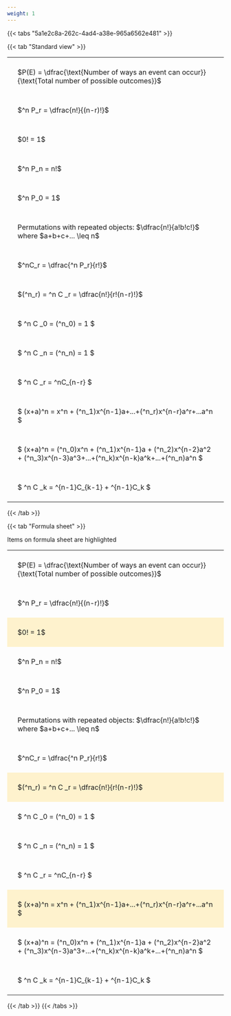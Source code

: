 ```yaml
---
weight: 1
---
```


{{< tabs "5a1e2c8a-262c-4ad4-a38e-965a6562e481" >}}

{{< tab "Standard view" >}}

<style type="text/css">
#T_81088 th.col_heading {
  text-align: left;
  font-size: 1em;
}
#T_81088 td {
  text-align: left;
  font-size: 1em;
  padding: 1.5em;
}
</style>
<table id="T_81088">
  <thead>
  </thead>
  <tbody>
    <tr>
      <td id="T_81088_row0_col0" class="data row0 col0" >$P(E) = \dfrac{\text{Number of ways an event can occur}}{\text{Total number of possible outcomes}}$</td>
    </tr>
    <tr>
      <td id="T_81088_row1_col0" class="data row1 col0" >$^n P_r = \dfrac{n!}{(n-r)!}$</td>
    </tr>
    <tr>
      <td id="T_81088_row2_col0" class="data row2 col0" >$0! = 1$</td>
    </tr>
    <tr>
      <td id="T_81088_row3_col0" class="data row3 col0" >$^n P_n = n!$</td>
    </tr>
    <tr>
      <td id="T_81088_row4_col0" class="data row4 col0" >$^n P_0 = 1$</td>
    </tr>
    <tr>
      <td id="T_81088_row5_col0" class="data row5 col0" >Permutations with repeated objects: $\dfrac{n!}{a!b!c!}$ where $a+b+c+... \leq n$</td>
    </tr>
    <tr>
      <td id="T_81088_row6_col0" class="data row6 col0" >$^nC_r = \dfrac{^n P_r}{r!}$</td>
    </tr>
    <tr>
      <td id="T_81088_row7_col0" class="data row7 col0" >$(^n_r) = ^n C _r = \dfrac{n!}{r!(n-r)!}$</td>
    </tr>
    <tr>
      <td id="T_81088_row8_col0" class="data row8 col0" >$ ^n C _0 = (^n_0) = 1 $</td>
    </tr>
    <tr>
      <td id="T_81088_row9_col0" class="data row9 col0" >$ ^n C _n = (^n_n) = 1 $</td>
    </tr>
    <tr>
      <td id="T_81088_row10_col0" class="data row10 col0" >$ ^n C _r = ^nC_{n-r} $</td>
    </tr>
    <tr>
      <td id="T_81088_row11_col0" class="data row11 col0" >$ (x+a)^n = x^n + (^n_1)x^{n-1}a+...+(^n_r)x^{n-r}a^r+...a^n    $</td>
    </tr>
    <tr>
      <td id="T_81088_row12_col0" class="data row12 col0" >$ (x+a)^n = (^n_0)x^n + (^n_1)x^{n-1}a + (^n_2)x^{n-2}a^2 + (^n_3)x^{n-3}a^3+...+(^n_k)x^{n-k}a^k+...+(^n_n)a^n $</td>
    </tr>
    <tr>
      <td id="T_81088_row13_col0" class="data row13 col0" >$ ^n C _k = ^{n-1}C_{k-1} + ^{n-1}C_k $</td>
    </tr>
  </tbody>
</table>
{{< /tab >}}

{{< tab "Formula sheet" >}}

Items on formula sheet are highlighted 
<br>
<style type="text/css">
#T_f4ad2 th.col_heading {
  text-align: left;
  font-size: 1em;
}
#T_f4ad2 td {
  text-align: left;
  font-size: 1em;
  padding: 1.5em;
}
#T_f4ad2_row0_col0, #T_f4ad2_row1_col0, #T_f4ad2_row3_col0, #T_f4ad2_row4_col0, #T_f4ad2_row5_col0, #T_f4ad2_row6_col0, #T_f4ad2_row8_col0, #T_f4ad2_row9_col0, #T_f4ad2_row10_col0, #T_f4ad2_row12_col0, #T_f4ad2_row13_col0 {
  background-color: rgba(0,0,0,0);
}
#T_f4ad2_row2_col0, #T_f4ad2_row7_col0, #T_f4ad2_row11_col0 {
  background-color: rgba(255,194,10, 0.2);
}
</style>
<table id="T_f4ad2">
  <thead>
  </thead>
  <tbody>
    <tr>
      <td id="T_f4ad2_row0_col0" class="data row0 col0" >$P(E) = \dfrac{\text{Number of ways an event can occur}}{\text{Total number of possible outcomes}}$</td>
    </tr>
    <tr>
      <td id="T_f4ad2_row1_col0" class="data row1 col0" >$^n P_r = \dfrac{n!}{(n-r)!}$</td>
    </tr>
    <tr>
      <td id="T_f4ad2_row2_col0" class="data row2 col0" >$0! = 1$</td>
    </tr>
    <tr>
      <td id="T_f4ad2_row3_col0" class="data row3 col0" >$^n P_n = n!$</td>
    </tr>
    <tr>
      <td id="T_f4ad2_row4_col0" class="data row4 col0" >$^n P_0 = 1$</td>
    </tr>
    <tr>
      <td id="T_f4ad2_row5_col0" class="data row5 col0" >Permutations with repeated objects: $\dfrac{n!}{a!b!c!}$ where $a+b+c+... \leq n$</td>
    </tr>
    <tr>
      <td id="T_f4ad2_row6_col0" class="data row6 col0" >$^nC_r = \dfrac{^n P_r}{r!}$</td>
    </tr>
    <tr>
      <td id="T_f4ad2_row7_col0" class="data row7 col0" >$(^n_r) = ^n C _r = \dfrac{n!}{r!(n-r)!}$</td>
    </tr>
    <tr>
      <td id="T_f4ad2_row8_col0" class="data row8 col0" >$ ^n C _0 = (^n_0) = 1 $</td>
    </tr>
    <tr>
      <td id="T_f4ad2_row9_col0" class="data row9 col0" >$ ^n C _n = (^n_n) = 1 $</td>
    </tr>
    <tr>
      <td id="T_f4ad2_row10_col0" class="data row10 col0" >$ ^n C _r = ^nC_{n-r} $</td>
    </tr>
    <tr>
      <td id="T_f4ad2_row11_col0" class="data row11 col0" >$ (x+a)^n = x^n + (^n_1)x^{n-1}a+...+(^n_r)x^{n-r}a^r+...a^n    $</td>
    </tr>
    <tr>
      <td id="T_f4ad2_row12_col0" class="data row12 col0" >$ (x+a)^n = (^n_0)x^n + (^n_1)x^{n-1}a + (^n_2)x^{n-2}a^2 + (^n_3)x^{n-3}a^3+...+(^n_k)x^{n-k}a^k+...+(^n_n)a^n $</td>
    </tr>
    <tr>
      <td id="T_f4ad2_row13_col0" class="data row13 col0" >$ ^n C _k = ^{n-1}C_{k-1} + ^{n-1}C_k $</td>
    </tr>
  </tbody>
</table>
{{< /tab >}}
{{< /tabs >}}
